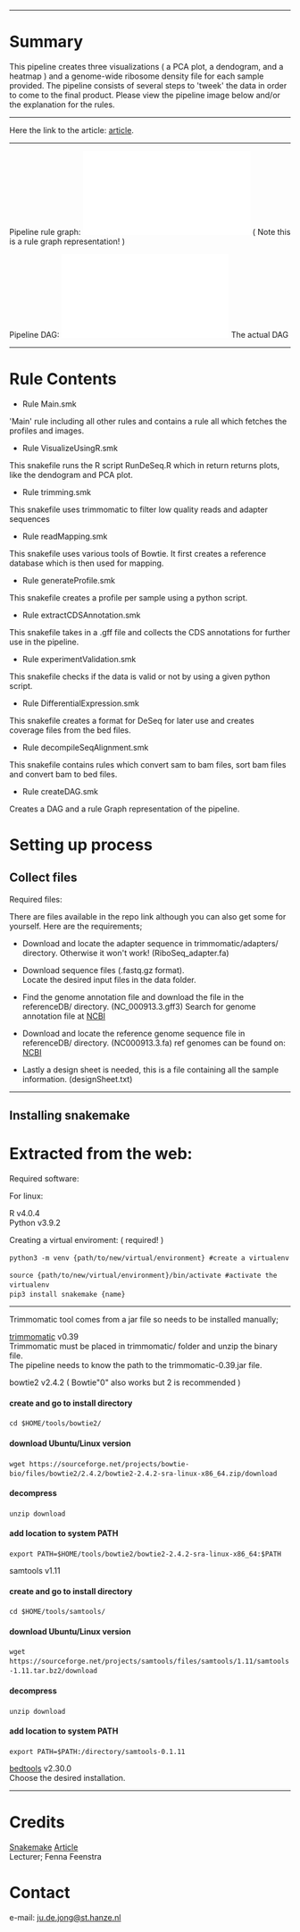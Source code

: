 ------------------------------------------------------------------------

# Summary

This pipeline creates three visualizations ( a PCA plot, a dendogram, and a heatmap ) and a genome-wide ribosome density file
for each sample provided. The pipeline consists of several steps to 'tweek' the data in order to come to the final product.
Please view the pipeline image below and/or the explanation for the rules.

------------------------------------------------------------------------

Here the link to the article:
[article](https://link.springer.com/article/10.1007/s12275-020-9536-2).

------------------------------------------------------------------------

Pipeline rule graph: ![](images/ruleGraph.pdf) 
( Note this is a rule graph representation! )


Pipeline DAG: ![](images/DAG.pdf) 
The actual DAG

------------------------------------------------------------------------

# Rule Contents

- Rule Main.smk

'Main' rule including all other rules and contains a rule all which fetches the profiles and images.

- Rule VisualizeUsingR.smk

This snakefile runs the R script RunDeSeq.R which in return returns plots, like the dendogram and PCA plot.

- Rule trimming.smk

This snakefile uses trimmomatic to filter low quality reads and adapter sequences

- Rule readMapping.smk

This snakefile uses various tools of Bowtie. It first creates a reference database which is then used for mapping.

- Rule generateProfile.smk

This snakefile creates a profile per sample using a python script.

- Rule extractCDSAnnotation.smk

This snakefile takes in a .gff file and collects the CDS annotations for further use in the pipeline.

- Rule experimentValidation.smk

This snakefile checks if the data is valid or not by using a given python script.

- Rule DifferentialExpression.smk

This snakefile creates a format for DeSeq for later use and creates coverage files from the bed files.

- Rule decompileSeqAlignment.smk

This snakefile contains rules which convert sam to bam files, sort bam files and convert bam to bed files.

- Rule createDAG.smk

Creates a DAG and a rule Graph representation of the pipeline.

# Setting up process

## Collect files

Required files:

There are files available in the repo link although you can also get
some for yourself. Here are the requirements;

-   Download and locate the adapter sequence in trimmomatic/adapters/
    directory. Otherwise it won't work! (RiboSeq_adapter.fa)

-   Download sequence files (.fastq.gz format).  
    Locate the desired input files in the data folder.  

-   Find the genome annotation file and download the file in the
    referenceDB/ directory. (NC_000913.3.gff3) Search for genome annotation file at [NCBI](https://www.ncbi.nlm.nih.gov/nuccore)

-   Download and locate the reference genome sequence file in
    referenceDB/ directory. (NC000913.3.fa) 
ref genomes can be found on: [NCBI](https://www.ncbi.nlm.nih.gov/nuccore)

-   Lastly a design sheet is needed, this is a file containing all the sample information.
    (designSheet.txt)

------------------------------------------------------------------------

## Installing snakemake
# Extracted from the web:

Required software:

For linux:

R v4.0.4  
Python v3.9.2

Creating a virtual enviroment: ( required! )

`python3 -m venv {path/to/new/virtual/environment} #create a virtualenv`
 
`source {path/to/new/virtual/environment}/bin/activate #activate the virtualenv`  
`pip3 install snakemake {name}`

------------------------------------------------------------------------

Trimmomatic tool comes from a jar file so needs to be installed manually;

[trimmomatic](http://www.usadellab.org/cms/?page=trimmomatic) v0.39  
Trimmomatic must be placed in trimmomatic/ folder and unzip the binary
file.  
The pipeline needs to know the path to the trimmomatic-0.39.jar file.


bowtie2 v2.4.2 ( Bowtie"0" also works but 2 is recommended )

#### create and go to install directory

`cd $HOME/tools/bowtie2/`

#### download Ubuntu/Linux version

`wget https://sourceforge.net/projects/bowtie-bio/files/bowtie2/2.4.2/bowtie2-2.4.2-sra-linux-x86_64.zip/download`

#### decompress

`unzip download`

#### add location to system PATH

`export PATH=$HOME/tools/bowtie2/bowtie2-2.4.2-sra-linux-x86_64:$PATH`


samtools v1.11

#### create and go to install directory

`cd $HOME/tools/samtools/`

#### download Ubuntu/Linux version

`wget https://sourceforge.net/projects/samtools/files/samtools/1.11/samtools-1.11.tar.bz2/download`

#### decompress

`unzip download`

#### add location to system PATH

`export PATH=$PATH:/directory/samtools-0.1.11`


[bedtools](https://bedtools.readthedocs.io/en/latest/content/installation.html)
v2.30.0  
Choose the desired installation.


---------------------------

# Credits

[Snakemake](https://snakemake.readthedocs.io/en/stable/index.html)
[Article](https://link.springer.com/article/10.1007/s12275-020-9536-2)  
Lecturer; Fenna Feenstra  

# Contact

e-mail: <ju.de.jong@st.hanze.nl>
